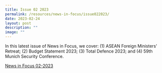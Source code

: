 ```yaml
---
title: Issue 02 2023
permalink: /resources/news-in-focus/issue022023/
date: 2023-02-24
layout: post
description: ""
image: ""
---
```

In this latest issue of News in Focus, we cover: (1) ASEAN Foreign Ministers' Retreat; (2) Budget Statement 2023; (3) Total Defence 2023; and (4) 59th Munich Security Conference. 

[News in Focus 02-2023](/files/news-in-focus/2023/News%20In%20Focus%20-%200223.pdf)